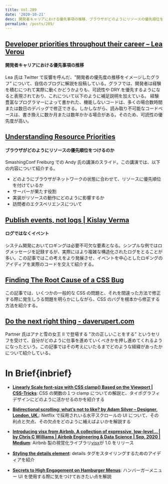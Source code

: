 ```yaml
---
title: Vol.289
date: '2020-10-21'
desc: 開発者キャリアにおける優先事項の推移、ブラウザがどのようにリソースの優先順位をつけるのか、ログではなくイベント、ほか計10リンク
permalink: /posts/289/
---
```


## [Developer priorities throughout their career – Lea Verou](https://lea.verou.me/2020/09/developer-priorities-throughout-their-career/)

#### 開発者キャリアにおける優先事項の推移

Lea 氏は Twitter で反響を呼んだ、"開発者の優先度の推移をイメージしたグラフ" について、自信のブログに解説を投稿している。グラフでは、開発者は経験を積むにつれて実際に動くかどうかよりも、可読性や DRY を優先するようになると表現されており、これについて以下のように補足説明を加えている。 経験豊富なプログラマーによって書かれた、機能しないコードは、多くの場合数時間または数日のデバッグで修正できる。しかしながら、読み取り不可能なコードベースは、書き換えに数か月または数年かかる場合がある。そのため、可読性の優先度が高い。

## [Understanding Resource Priorities](https://noti.st/andydavies/Tw5Q3B)

#### ブラウザがどのようにリソースの優先順位をつけるのか

SmashingConf Freiburg での Andy 氏の講演のスライド。この講演では、以下の内容について紹介する。

- どのようにブラウザがネットワークの状態に合わせて、リソースに優先順位を付けているか
- サーバーが果たす役割
- 実装がリソースの動作にどのように影響するか
- 訪問者のエクスペリエンスについて

## [Publish events, not logs | Kislay Verma](https://kislayverma.com/programming/publish-events-not-logs/)

#### ログではなくイベント

システム開発においてロギングは必要不可欠な要素となる。シンプルな例ではログメッセージを記録するが、実際にはより複雑な構造化されたログをとることが多い。この記事ではこの考えをより発展させ、イベントを中心としたロギングのアイディアを実際のコードを交えて紹介する。

## [Finding The Root Cause of a CSS Bug](https://ishadeed.com/article/finding-the-root-cause/)

この記事では、いくつかの一般的な CSS の問題と、それを間違った方法で修正する際に発生しうる問題を明らかにしながら、CSS のバグを根本から修正する方法を紹介する。

## [Do the next right thing - daverupert.com](https://daverupert.com/2020/09/do-the-next-right-thing/)

Partner 氏はアナと雪の女王 Ⅱ で登場する "次の正しいことをする" というセリフを受けて、自分がどのように仕事を進めていくべきかを押し進めてくれるようになったという。この記事ではその考えにいたるまでどのような経緯があったかについて紹介している。

# In Brief{inbrief}

- **[Linearly Scale font-size with CSS clamp() Based on the Viewport | CSS-Tricks](https://css-tricks.com/linearly-scale-font-size-with-css-clamp-based-on-the-viewport/)**: CSS の関数の１つ clamp についての解説と、タイポグラフィデザインにどのように活かせるのかを紹介する

- **[Bidirectional scrolling: what’s not to like? by Adam Silver – Designer, London, UK.](https://adamsilver.io/articles/bidirectional-scrolling-whats-not-to-like/)**: Netflix で採用されいる水平スクロールの UI について、その利点と欠点、その欠点をどのように補えばよいかを解説する

- **[Introducing visx from Airbnb. A collection of expressive, low-level… | by Chris C Williams | Airbnb Engineering & Data Science | Sep, 2020 | Medium](https://medium.com/airbnb-engineering/introducing-visx-from-airbnb-fd6155ac4658)**: Airbnb 製の視覚化ライブラリ[visx](https://github.com/airbnb/visx)が 1.0 をリリース

- **[Styling the details element](https://justmarkup.com/articles/2020-09-22-styling-and-animation-details/)**: details タグをスタイリングするためのアイディアを紹介

- **[Secrets to High Engagement on Hamburger Menus](https://uxmovement.com/navigation/secrets-to-high-engagement-on-hamburger-menus/)**: ハンバーガーメニュー UI を使用する際に気をつけておきたい点を解説

